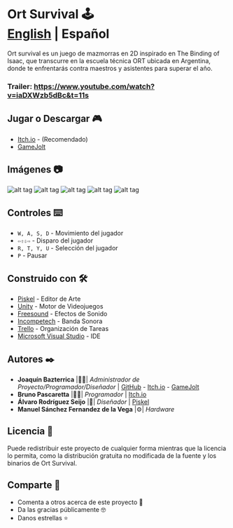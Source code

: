# Ort Survival 🕹️&nbsp;&nbsp;&nbsp;&nbsp;&nbsp;&nbsp;&nbsp;&nbsp;&nbsp;&nbsp;&nbsp;&nbsp;&nbsp;&nbsp;&nbsp;&nbsp;&nbsp;&nbsp;&nbsp;&nbsp;&nbsp;&nbsp;&nbsp;&nbsp;&nbsp;&nbsp;&nbsp;&nbsp;&nbsp;&nbsp;&nbsp;&nbsp;&nbsp;&nbsp;&nbsp;&nbsp;&nbsp;&nbsp;&nbsp;&nbsp;&nbsp;&nbsp;&nbsp;&nbsp; [English](./README.md) | Español

Ort survival es un juego de mazmorras en 2D inspirado en The Binding of Isaac, que transcurre en la escuela técnica ORT ubicada en Argentina, donde te enfrentarás contra maestros y asistentes para superar el año.
### **Trailer:** https://www.youtube.com/watch?v=iaDXWzb5dBc&t=11s

## Jugar o Descargar 🎮

* [Itch.io](https://jbazte.itch.io/ort-survival) - (Recomendado)
* [GameJolt](https://gamejolt.com/games/Ort-Survival/327729)

## Imágenes 📷
![alt tag](https://img.itch.zone/aW1hZ2UvMjM2ODYyLzExMzEwMDgucG5n/250x600/gDPaQu.png)
![alt tag](https://img.itch.zone/aW1hZ2UvMjM2ODYyLzExMzEwMDcucG5n/250x600/U583LE.png)
![alt tag](https://img.itch.zone/aW1hZ2UvMjM2ODYyLzExMzQ3MTIucG5n/250x600/ETI0uY.png)
![alt tag](https://img.itch.zone/aW1hZ2UvMjM2ODYyLzExMzQ3MTQucG5n/250x600/KbEUTk.png)
![alt tag](https://img.itch.zone/aW1hZ2UvMjM2ODYyLzExMzQ3MTMucG5n/250x600/hge99X.png)

## Controles ⌨️
* `W, A, S, D` - Movimiento del jugador
* `⇦⇧⇩⇨` - Disparo del jugador
* `R, T, Y, U` - Selección del jugador
* `P` - Pausar

## Construido con 🛠️

* [Piskel](https://www.piskelapp.com/) - Editor de Arte
* [Unity](https://unity3d.com/es) - Motor de Videojuegos
* [Freesound](https://freesound.org/) - Efectos de Sonido
* [Incompetech](https://incompetech.com/) - Banda Sonora
* [Trello](https://trello.com) - Organización de Tareas
* [Microsoft Visual Studio](https://visualstudio.microsoft.com) - IDE

## Autores ✒️

* **Joaquín Bazterrica** |👨‍💻| *Administrador de Proyecto/Programador/Diseñador* | [GitHub](https://github.com/JBazte) - [Itch.io](https://jbazte.itch.io/) - [GameJolt](https://jbazte.gamejolt.io)
* **Bruno Pascaretta** |👨‍💻| *Programador* | [Itch.io](https://brunopasca.itch.io)
* **Álvaro Rodríguez Seijo** |🎨| *Diseñador* | [Piskel](https://www.piskelapp.com/user/6676387420176384)
* **Manuel Sánchez Fernandez de la Vega** |⚙️| *Hardware* 

## Licencia 📄

Puede redistribuir este proyecto de cualquier forma mientras que la licencia lo permita, como la distribución gratuita no modificada de la fuente y los binarios de Ort Survival.

## Comparte 🎁

* Comenta a otros acerca de este proyecto 📢
* Da las gracias públicamente 🤓
* Danos estrellas ⭐
